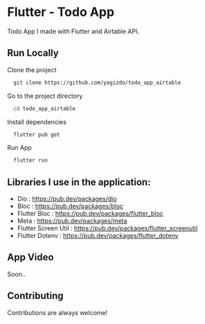# Flutter - Todo App

Todo App I made with Flutter and Airtable API.

## Run Locally

Clone the project

```bash
  git clone https://github.com/yagizdo/todo_app_airtable
```

Go to the project directory

```bash
  cd todo_app_airtable
```

Install dependencies

```bash
  flutter pub get
```

Run App

```bash
  flutter run
```

##  Libraries I use in the application:
- Dio : https://pub.dev/packages/dio
- Bloc : https://pub.dev/packages/bloc
- Flutter Bloc : https://pub.dev/packages/flutter_bloc
- Meta : https://pub.dev/packages/meta
- Flutter Screen Util : https://pub.dev/packages/flutter_screenutil
- Flutter Dotenv : https://pub.dev/packages/flutter_dotenv

## App Video

Soon..


## Contributing

Contributions are always welcome!
